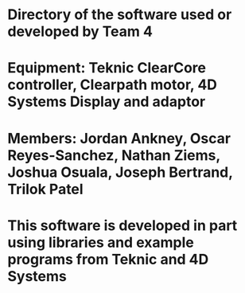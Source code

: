 # Directory of the software used or developed by Team 4
# Equipment: Teknic ClearCore controller, Clearpath motor, 4D Systems Display and adaptor
# Members: Jordan Ankney, Oscar Reyes-Sanchez, Nathan Ziems, Joshua Osuala, Joseph Bertrand, Trilok Patel
# This software is developed in part using libraries and example programs from Teknic and 4D Systems